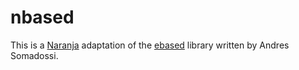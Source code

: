 # nbased
This is a [Naranja](https://www.naranja.com/) adaptation of the [ebased](https://github.com/AndresSomadossi/ebased) library written by Andres Somadossi.
